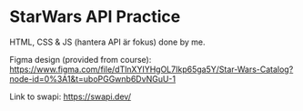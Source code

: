# StarWars API Practice

HTML, CSS & JS (hantera API är fokus) done by me.

Figma design (provided from course):
https://www.figma.com/file/dTlnXYIYHgOL7Ikp65ga5Y/Star-Wars-Catalog?node-id=0%3A1&t=uboPGGwnb6DvNGuU-1

Link to swapi:
https://swapi.dev/
